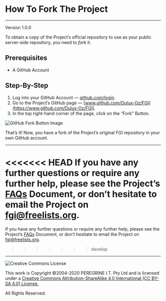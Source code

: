 # How To Fork The Project

---

Version 1.0.0

To obtain a copy of the Project&rsquo;s official repository to use as your public server-side repository, you need to *fork* it.

## Prerequisites

- A GitHub Account

## Step-By-Step

1. Log into your GitHub Account &mdash; [github.com/login](https://github.com/login).
2. Go to the Project&rsquo;s GitHub page &mdash; [www.github.com/Dulux-Oz/FGI](https://www.github.com/Dulux-Oz/FGI).
3. In the top right-hand corner of the page, click on the &ldquo;Fork&rdquo; Button.

![GitHub Fork Button Image](https://help.github.com/assets/images/help/repository/fork_button.jpg)

That&rsquo;s it! Now, you have a fork of the Project&rsquo;s original FGI repository in your own GitHub account.

---
<<<<<<< HEAD
If you have any further questions or require any further help, please see the Project&rsquo;s [FAQs](FAQs.md) Document, or don&rsquo;t hesitate to email the Project on <fgi@freelists.org>.
=======
If you have any further questions or require any further help, please see the Project&rsquo;s [FAQs](https://github.com/Dulux-Oz/FGI/tree/master/Project_Documentation/FAQs.md) Document, or don&rsquo;t hesitate to email the Project on <fgi@freelists.org>.
>>>>>>> develop

---

![Creative Commons License](https://i.creativecommons.org/l/by-sa/4.0/88x31.png "Creative Commons License")

This work is Copyright &copy;2004-2020 PEREGRINE I.T. Pty Ltd and is licensed under a [Creative Commons Attribution-ShareAlike 4.0 International (CC BY-SA 4.0) License.](https://creativecommons.org/licenses/by-sa/4.0/)

All Rights Reserved.
